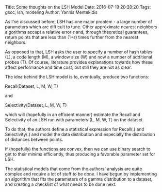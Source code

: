 Title: Some thoughts on the LSH Model
Date: 2016-07-19 20:20:20
Tags: gsoc, lsh, modeling
Author: Yannis Mentekidis

As I've discussed before, LSH has one major problem - a large number of parameters which are difficult to tune. Other approximate nearest neighbors algorithms accept a relative error $\epsilon$ and, through theoretical guarantees, return points that are less than (1+$\epsilon$) times further from the nearest neighbors.

As opposed to that, LSH asks the user to specify a number of hash tables (L), a code length (M), a window size (W) and now a number of additional probes (T). Of course, literature provides explanations towards how these affect performance and time cost, but still they are not as clear.

The idea behind the LSH model is to, eventually, produce two functions:

Recall(Dataset, L, M, W, T)

and

Selectivity(Dataset, L, M, W, T)

which will (hopefully in an efficient manner) estimate the Recall and Selectivity of an LSH run with parameters (L, M, W, T) on the dataset.

To do that, the authors define a statistical expression for Recall(.) and Selectivity(.) and model the data distribution and especially the distribution of distances between points.

If (hopefully) the functions are convex, then we can use binary search to get to their minima efficiently, thus producing a favorable parameter set for LSH.

The statistical models that come from the authors' analysis are quite complex and require a lot of stuff to be done. I have begun by implementing an algorithm that fits the parameters of a gamma distribution to a dataset, and creating a checklist of what needs to be done next.

